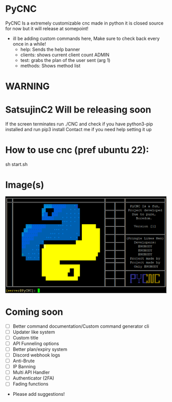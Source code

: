 # PyCNC
PyCNC Is a extremely customizable cnc made in python it is closed source for now but it will release at somepoint!
- ill be adding custom commands here, Make sure to check back every once in a while!
  - help: Sends the help banner
  - clients: shows current client count ADMIN
  - test: grabs the plan of the user sent (arg 1)
  - methods: Shows method list
# WARNING
# SatsujinC2 Will be releasing soon 
If the screen terminates run ./CNC and check if you have python3-pip installed and run pip3 install <module here>
Contact me if you need help setting it up
# How to use cnc (pref ubuntu 22):
sh start.sh
# Image(s)
![Screenshot](image.png)
# Coming soon
- [ ] Better command documentation/Custom command generator cli
- [ ] Updater like system
- [ ] Custom title
- [ ] API Funneling options
- [ ] Better plan/expiry system
- [ ] Discord webhook logs
- [ ] Anti-Brute
- [ ] IP Banning
- [ ] Multi API Handler
- [ ] Authenticator (2FA)
- [ ] Fading functions
- Please add suggestions!
